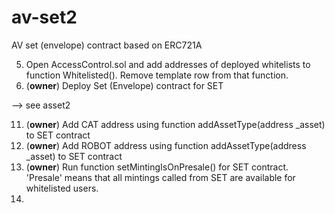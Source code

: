 # av-set2
AV set (envelope) contract based on ERC721A

5) Open AccessControl.sol and add addresses of deployed whitelists to function Whitelisted(). Remove template row from that function.
6) (**owner**) Deploy Set (Envelope) contract for SET

--> see asset2

11) (**owner**) Add CAT address using function addAssetType(address _asset) to SET contract
12) (**owner**) Add ROBOT address using function addAssetType(address _asset) to SET contract
13) (**owner**) Run function setMintingIsOnPresale() for SET contract. 'Presale' means that all mintings called from SET are available for whitelisted users.
14) 
